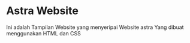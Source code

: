 # Astra Website

Ini adalah Tampilan Website yang menyeripai Website astra Yang dibuat menggunakan HTML dan CSS 